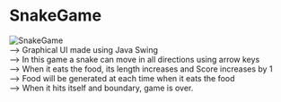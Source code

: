 # SnakeGame
![SnakeGame](https://user-images.githubusercontent.com/96577772/185927619-98d92585-1e1d-4464-9729-bd38a2e07134.gif)<br/>
--> Graphical UI made using Java Swing<br/>
--> In this game a snake can move in all directions using arrow keys<br/>
--> When it eats the food, its length increases and Score increases by 1<br/>
--> Food will be generated at each time when it eats the food<br/>
--> When it hits itself and boundary, game is over.<br/>
